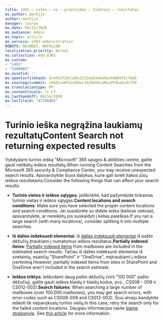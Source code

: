```yaml
---
title: 1491 – ieška – ne – grąžinimas – tikėtasi – rezultatai
ms.author: markjjo
author: markjjo
manager: lauraw
ms.date: 04/21/2020
ms.audience: Admin
ms.topic: article
ms.service: o365-administration
ROBOTS: NOINDEX, NOFOLLOW
localization_priority: Normal
ms.collection: Adm_O365
ms.custom:
- "1491"
- "3200003"
ms.assetid: ''
ms.openlocfilehash: 5c4452726c1dbe2232ee63e8a9ee4d089f5c76db
ms.sourcegitcommit: c6692ce0fa1358ec3529e59ca0ecdfdea4cdc759
ms.translationtype: MT
ms.contentlocale: lt-LT
ms.lasthandoff: 09/14/2020
ms.locfileid: "47740482"
---
```

# <a name="content-search-not-returning-expected-results"></a><span data-ttu-id="98044-102">Turinio ieška negrąžina laukiamų rezultatų</span><span class="sxs-lookup"><span data-stu-id="98044-102">Content Search not returning expected results</span></span>

<span data-ttu-id="98044-103">Vykdydami turinio iešką "Microsoft" 365 saugos & atitikties centre, galite gauti netikėtų ieškos rezultatų.</span><span class="sxs-lookup"><span data-stu-id="98044-103">When running Content Searches from the Microsoft 365 security & Compliance Center, you may receive unexpected search results.</span></span> <span data-ttu-id="98044-104">Apsvarstykite šiuos dalykus, kurie gali turėti įtakos jūsų ieškos rezultatams:</span><span class="sxs-lookup"><span data-stu-id="98044-104">Consider the following things that can affect your search results:</span></span>

- <span data-ttu-id="98044-105">**Turinio vietos ir ieškos sąlygos**: įsitikinkite, kad pažymėjote tinkamas turinio vietas ir ieškos sąlygas.</span><span class="sxs-lookup"><span data-stu-id="98044-105">**Content locations and search conditions**: Make sure you have selected the proper content locations and search conditions.</span></span> <span data-ttu-id="98044-106">Jei susidūrėte su didele ieška (keliose vietose), apsvarstykite, ar nereikėtų jos suskaidyti į kelias paieškas.</span><span class="sxs-lookup"><span data-stu-id="98044-106">If you ran a large search (with many locations), consider splitting it into multiple searches.</span></span>

- <span data-ttu-id="98044-107">**Iš dalies indeksuoti elementai**: iš  [dalies indeksuoti elementai](https://docs.microsoft.com/microsoft-365/compliance/partially-indexed-items-in-content-search) iš pašto dėžučių įtraukiami į numatomus ieškos rezultatus.</span><span class="sxs-lookup"><span data-stu-id="98044-107">**Partially indexed items**:  [Partially indexed items](https://docs.microsoft.com/microsoft-365/compliance/partially-indexed-items-in-content-search) from mailboxes are included in the estimated search results.</span></span> <span data-ttu-id="98044-108">Tačiau iš dalies indeksuoti elementai iš svetainių, esančių "SharePoint" ir "OneDrive", neįtraukiami į ieškos įvertinimą.</span><span class="sxs-lookup"><span data-stu-id="98044-108">However, partially indexed items from sites in SharePoint and OneDrive aren't included in the search estimate.</span></span>

- <span data-ttu-id="98044-109">**Ieškos triktys**: ieškodami daug pašto dėžučių (virš "100 000" pašto dėžučių), galite gauti ieškos klaidų ir klaidų kodus, pvz., CS008 – 009 ir CS012-002).</span><span class="sxs-lookup"><span data-stu-id="98044-109">**Search failures**: When searching a large number of mailboxes (over 100,000 mailboxes), you may get search errors, with error codes such as CS008-009 and CS012-002).</span></span> <span data-ttu-id="98044-110">Šiuo atveju bandykite ieškoti tik nepavykusių turinio vietų.</span><span class="sxs-lookup"><span data-stu-id="98044-110">In this case, retry the search only for the failed content locations.</span></span> <span data-ttu-id="98044-111">Daugiau informacijos rasite  [šiame straipsnyje](https://docs.microsoft.com/microsoft-365/compliance/retry-failed-content-search) .</span><span class="sxs-lookup"><span data-stu-id="98044-111">See  [this article](https://docs.microsoft.com/microsoft-365/compliance/retry-failed-content-search) for more information.</span></span>
